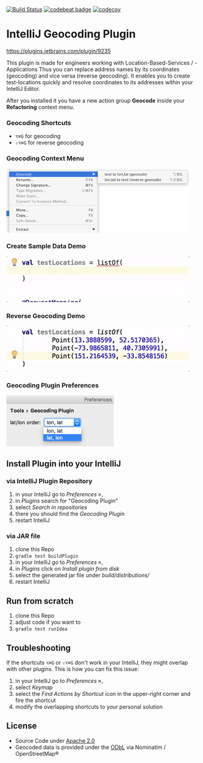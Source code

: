 [![Build Status](https://travis-ci.org/dnltsk/intellij-geocoding-plugin.svg?branch=master)](https://travis-ci.org/dnltsk/intellij-geocoding-plugin/) [![codebeat badge](https://codebeat.co/badges/ba834d38-32eb-4ab2-b396-10e36765f492)](https://codebeat.co/projects/github-com-dnltsk-intellij-geocoding-plugin) [![codecov](https://codecov.io/gh/dnltsk/intellij-geocoding-plugin/branch/master/graph/badge.svg)](https://codecov.io/gh/dnltsk/intellij-geocoding-plugin)

# IntelliJ Geocoding Plugin

https://plugins.jetbrains.com/plugin/9235

This plugin is made for engineers working with Location-Based-Services / -Applications 
Thus you can replace address names by its coordinates (geocoding) and vice versa (reverse geocoding).
It enables you to create test-locations quickly and resolve coordinates to its addresses within your IntelliJ Editor.

After you installed it you have a new action group **Geocode** inside your **Refactoring** context menu.

### Geocoding Shortcuts

* `⌥⌘G` for geocoding
* `⇧⌥⌘G` for reverse geocoding

### Geocoding Context Menu

[![Geocoding Context Menu](src/main/resources/META-INF/context-menu.png)](src/main/resources/META-INF/context-menu-large.png)

### Create Sample Data Demo

![Geocoding Sample](src/main/resources/META-INF/geocoding.gif)

### Reverse Geocoding Demo

![Geocoding Sample](src/main/resources/META-INF/reverse-geocoding.gif)

### Geocoding Plugin Preferences

![Geocoding Context Menu](src/main/resources/META-INF/preferences.png)

## Install Plugin into your IntelliJ

### via IntelliJ Plugin Repository

1. in your IntelliJ go to _Preferences_ `⌘,`
2. in _Plugins_ search for "Geocoding Plugin"
3. select _Search in repositories_
4. there you should find the _Geocoding Plugin_
5. restart IntelliJ

### via JAR file

1. clone this Repo
2. `gradle test buildPlugin`
3. in your IntelliJ go to _Preferences_ `⌘,` 
4. in _Plugins_ click on _Install plugin from disk_ 
5. select the generated jar file under _build/distributions/_
6. restart IntelliJ

## Run from scratch

1. clone this Repo
2. adjust code if you want to
3. `gradle test runIdea`

## Troubleshooting

If the shortcuts `⌥⌘G` or `⇧⌥⌘G` don't work in your IntelliJ, they might overlap with other plugins. 
This is how you can fix this issue: 

1. in your IntelliJ go to _Preferences_ `⌘,`
2. select _Keymap_
3. select the _Find Actions by Shortcut_ icon in the upper-right corner and fire the shortcut
4. modify the overlapping shortcuts to your personal solution

## License

* Source Code under [Apache 2.0](LICENSE)
* Geocoded data is provided under the [ODbL](http://opendatacommons.org/licenses/odbl/) via Nominatim / OpenStreetMap®
